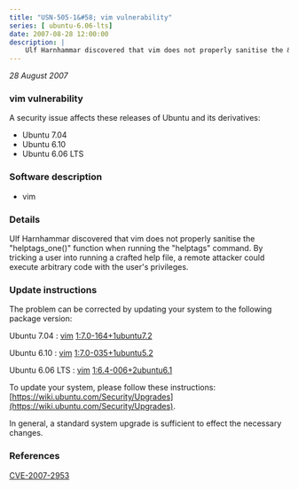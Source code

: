 ```yaml
---
title: "USN-505-1&#58; vim vulnerability"
series: [ ubuntu-6.06-lts]
date: 2007-08-28 12:00:00
description: |
    Ulf Harnhammar discovered that vim does not properly sanitise the &quot;helptags_one()&quot; function when running the &quot;helptags&quot; command. By tricking a user into running a crafted help file, a remote attacker could execute arbitrary code with the user&#39;s privileges. 
--- 
```

 
 

*28 August 2007*

### vim vulnerability

A security issue affects these releases of Ubuntu and its derivatives:

* Ubuntu 7.04
* Ubuntu 6.10
* Ubuntu 6.06 LTS

### Software description

* vim 

### Details

Ulf Harnhammar discovered that vim does not properly sanitise the &quot;helptags_one()&quot; function when running the &quot;helptags&quot; command. By tricking a user into running a crafted help file, a remote attacker could execute arbitrary code with the user&#39;s privileges. 

### Update instructions

The problem can be corrected by updating your system to the following package version:

Ubuntu 7.04
 : [vim](https://launchpad.net/ubuntu/+source/vim) <span> [1:7.0-164+1ubuntu7.2](https://launchpad.net/ubuntu/+source/vim/1:7.0-164+1ubuntu7.2) </span> 

Ubuntu 6.10
 : [vim](https://launchpad.net/ubuntu/+source/vim) <span> [1:7.0-035+1ubuntu5.2](https://launchpad.net/ubuntu/+source/vim/1:7.0-035+1ubuntu5.2) </span> 

Ubuntu 6.06 LTS
 : [vim](https://launchpad.net/ubuntu/+source/vim) <span> [1:6.4-006+2ubuntu6.1](https://launchpad.net/ubuntu/+source/vim/1:6.4-006+2ubuntu6.1) </span> 

To update your system, please follow these instructions: [https://wiki.ubuntu.com/Security/Upgrades](https://wiki.ubuntu.com/Security/Upgrades).

In general, a standard system upgrade is sufficient to effect the necessary changes. 

### References

 
 [CVE-2007-2953](http://people.ubuntu.com/~ubuntu-security/cve/CVE-2007-2953)
 

